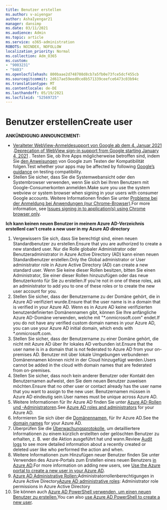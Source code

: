 ```yaml
---
title: Benutzer erstellen
ms.author: v-aiyengar
author: AshaIyengar21
manager: dansimp
ms.date: 03/11/2021
ms.audience: Admin
ms.topic: article
ms.service: o365-administration
ROBOTS: NOINDEX, NOFOLLOW
localization_priority: Normal
ms.collection: Adm_O365
ms.custom:
- "9003231"
- "9403"
ms.openlocfilehash: 800baae2d748708d8cb7a5fb0e73fce5dcf455cb
ms.sourcegitcommit: 2d617ae59eed0ce8b571339ceefce6473c03b94c
ms.translationtype: MT
ms.contentlocale: de-DE
ms.lasthandoff: 05/19/2021
ms.locfileid: "52569725"
---
```

# <a name="create-user"></a><span data-ttu-id="2212f-102">Benutzer erstellen</span><span class="sxs-lookup"><span data-stu-id="2212f-102">Create user</span></span>

<span data-ttu-id="2212f-103">**ANKÜNDIGUNG:**</span><span class="sxs-lookup"><span data-stu-id="2212f-103">**ANNOUNCEMENT:**</span></span>

- <span data-ttu-id="2212f-104">[Veralteter WebView-Anmeldesupport von Google ab dem 4. Januar 2021](/azure/active-directory/external-identities/google-federation#deprecation-of-webview-sign-in-support) .</span><span class="sxs-lookup"><span data-stu-id="2212f-104">[Deprecation of WebView sign-in support from Google starting January 4, 2021](/azure/active-directory/external-identities/google-federation#deprecation-of-webview-sign-in-support) .</span></span> <span data-ttu-id="2212f-105">Testen Sie, ob Ihre Apps möglicherweise betroffen sind, indem Sie [den Anweisungen](https://go.microsoft.com/fwlink/?linkid=2157323) von Google zum Testen der Kompatibilität folgen.</span><span class="sxs-lookup"><span data-stu-id="2212f-105">Test whether your apps may be affected by following [Google’s guidance](https://go.microsoft.com/fwlink/?linkid=2157323) on testing compatibility.</span></span>
- <span data-ttu-id="2212f-106">Stellen Sie sicher, dass Sie die Systemwebansicht oder den Systembrowser verwenden, wenn Sie sich bei Ihren Benutzern mit Google-Consumerkonten anmelden.</span><span class="sxs-lookup"><span data-stu-id="2212f-106">Make sure you use the system webview or system browser when signing in your users with consumer Google accounts.</span></span> <span data-ttu-id="2212f-107">Weitere Informationen finden Sie unter [Probleme bei der Anmeldung bei Anwendungen (nur Chrome-Browser)](/office365/troubleshoot/miscellaneous/chrome-behavior-affects-applications).</span><span class="sxs-lookup"><span data-stu-id="2212f-107">For more information, see [Issues signing in to application(s) using Chrome browser only](/office365/troubleshoot/miscellaneous/chrome-behavior-affects-applications).</span></span>

<span data-ttu-id="2212f-108">**Ich kann keinen neuen Benutzer in meinem Azure AD-Verzeichnis erstellen**</span><span class="sxs-lookup"><span data-stu-id="2212f-108">**I can't create a new user in my Azure AD directory**</span></span>

1. <span data-ttu-id="2212f-109">Vergewissern Sie sich, dass Sie berechtigt sind, einen neuen Standardbenutzer zu erstellen.</span><span class="sxs-lookup"><span data-stu-id="2212f-109">Ensure that you are authorized to create a new standard user.</span></span> <span data-ttu-id="2212f-110">Nur die Rolle globaler Administrator oder Benutzeradministrator in Azure Active Directory (AD) kann einen neuen Standardbenutzer erstellen.</span><span class="sxs-lookup"><span data-stu-id="2212f-110">Only the Global administrator or User administrator role in Azure Active Directory (AD) can create a new standard user.</span></span> <span data-ttu-id="2212f-111">Wenn Sie keine dieser Rollen besitzen, bitten Sie einen Administrator, Sie einer dieser Rollen hinzuzufügen oder das neue Benutzerkonto für Sie zu erstellen.</span><span class="sxs-lookup"><span data-stu-id="2212f-111">If you're not in one of these roles, ask an administrator to add you to one of these roles or to create the new user account for you.</span></span>
1. <span data-ttu-id="2212f-112">Stellen Sie sicher, dass der Benutzername zu der Domäne gehört, die in Azure AD verifiziert wurde.</span><span class="sxs-lookup"><span data-stu-id="2212f-112">Ensure that the user name is in a domain that is verified in your Azure AD.</span></span> <span data-ttu-id="2212f-113">Wenn es in Azure AD keine verifizierten benutzerdefinierten Domänennamen gibt, können Sie Ihre anfängliche Azure AD-Domäne verwenden, welche mit "\*.onmicrosoft.com" endet.</span><span class="sxs-lookup"><span data-stu-id="2212f-113">If you do not have any verified custom domain names in your Azure AD, you can use your Azure AD initial domain, which ends with \*.onmicrosoft.com.</span></span>
1. <span data-ttu-id="2212f-114">Stellen Sie sicher, dass der Benutzername zu einer Domäne gehört, die nicht mit Azure AD über Ihr lokales AD verbunden ist.</span><span class="sxs-lookup"><span data-stu-id="2212f-114">Ensure that the user name is in a domain that is not federated to Azure AD from your on-premises AD.</span></span> <span data-ttu-id="2212f-115">Benutzer mit über lokale Umgebungen verbundenen Domänennamen können nicht in der Cloud hinzugefügt werden.</span><span class="sxs-lookup"><span data-stu-id="2212f-115">Users cannot be added in the cloud with domain names that are federated from on-premises.</span></span>
1. <span data-ttu-id="2212f-116">Stellen Sie sicher, dass noch kein anderer Benutzer oder Kontakt den Benutzernamen aufweist, den Sie dem neuen Benutzer zuweisen möchten.</span><span class="sxs-lookup"><span data-stu-id="2212f-116">Ensure that no other user or contact already has the user name that you want to assign to the new user.</span></span> <span data-ttu-id="2212f-117">Benutzernamen müssen in Azure AD eindeutig sein.</span><span class="sxs-lookup"><span data-stu-id="2212f-117">User names must be unique across Azure AD.</span></span>
1. <span data-ttu-id="2212f-118">Weitere Informationen für Ihr Azure AD finden Sie unter [Azure AD-Rollen und -Administratoren](https://portal.azure.com/#blade/Microsoft_AAD_IAM/ActiveDirectoryMenuBlade/RolesAndAdministrators).</span><span class="sxs-lookup"><span data-stu-id="2212f-118">See [Azure AD roles and administrators](https://portal.azure.com/#blade/Microsoft_AAD_IAM/ActiveDirectoryMenuBlade/RolesAndAdministrators) for your Azure AD.</span></span>
1. <span data-ttu-id="2212f-119">Informieren Sie sich über die [Domänennamen,](https://portal.azure.com/#blade/Microsoft_AAD_IAM/ActiveDirectoryMenuBlade/RolesAndAdministrators) für Ihr Azure AD.</span><span class="sxs-lookup"><span data-stu-id="2212f-119">See the [domain names](https://portal.azure.com/#blade/Microsoft_AAD_IAM/ActiveDirectoryMenuBlade/RolesAndAdministrators) for your Azure AD.</span></span>
1. <span data-ttu-id="2212f-120">Überprüfen Sie die [Überwachungsprotokolle](https://portal.azure.com/#blade/Microsoft_AAD_IAM/ActiveDirectoryMenuBlade/RolesAndAdministrators), um detailliertere Informationen zu einem kürzlich erstellten oder gelöschten Benutzer zu erhalten, z. B. wer die Aktion ausgeführt hat und wann.</span><span class="sxs-lookup"><span data-stu-id="2212f-120">Review [Audit logs](https://portal.azure.com/#blade/Microsoft_AAD_IAM/ActiveDirectoryMenuBlade/RolesAndAdministrators) to see more detailed information about a recently created or deleted user like who performed the action and when.</span></span>
1. <span data-ttu-id="2212f-121">Weitere Informationen zum Hinzufügen neuer Benutzer finden Sie unter Verwenden des Azure-Portals zum Erstellen eines neuen Benutzers [in Azure AD](/azure/active-directory/active-directory-users-create-azure-portal).</span><span class="sxs-lookup"><span data-stu-id="2212f-121">For more information on adding new users, see [Use the Azure portal to create a new user in your Azure AD](/azure/active-directory/active-directory-users-create-azure-portal).</span></span>
1. <span data-ttu-id="2212f-122">[Azure AD Administrative Rollen:](/azure/active-directory/active-directory-assign-admin-roles)Administratorrollenberechtigungen in Azure Active Directory</span><span class="sxs-lookup"><span data-stu-id="2212f-122">[Azure AD administrative roles](/azure/active-directory/active-directory-assign-admin-roles): Administrator role permissions in Azure Active Directory</span></span>
1. <span data-ttu-id="2212f-123">Sie können auch [Azure AD PowerShell verwenden, um einen neuen Benutzer zu erstellen.](/powershell/module/azuread/new-azureaduser?view=azureadps-2.0)</span><span class="sxs-lookup"><span data-stu-id="2212f-123">You can also [use Azure AD PowerShell to create a new user](/powershell/module/azuread/new-azureaduser?view=azureadps-2.0).</span></span>
